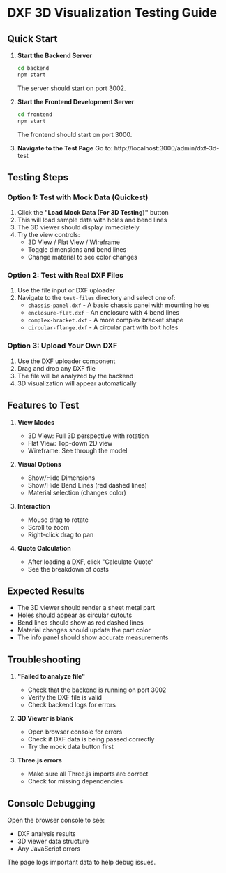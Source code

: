 # DXF 3D Visualization Testing Guide

## Quick Start

1. **Start the Backend Server**
   ```bash
   cd backend
   npm start
   ```
   The server should start on port 3002.

2. **Start the Frontend Development Server**
   ```bash
   cd frontend
   npm start
   ```
   The frontend should start on port 3000.

3. **Navigate to the Test Page**
   Go to: http://localhost:3000/admin/dxf-3d-test

## Testing Steps

### Option 1: Test with Mock Data (Quickest)
1. Click the **"Load Mock Data (For 3D Testing)"** button
2. This will load sample data with holes and bend lines
3. The 3D viewer should display immediately
4. Try the view controls:
   - 3D View / Flat View / Wireframe
   - Toggle dimensions and bend lines
   - Change material to see color changes

### Option 2: Test with Real DXF Files
1. Use the file input or DXF uploader
2. Navigate to the `test-files` directory and select one of:
   - `chassis-panel.dxf` - A basic chassis panel with mounting holes
   - `enclosure-flat.dxf` - An enclosure with 4 bend lines
   - `complex-bracket.dxf` - A more complex bracket shape
   - `circular-flange.dxf` - A circular part with bolt holes

### Option 3: Upload Your Own DXF
1. Use the DXF uploader component
2. Drag and drop any DXF file
3. The file will be analyzed by the backend
4. 3D visualization will appear automatically

## Features to Test

1. **View Modes**
   - 3D View: Full 3D perspective with rotation
   - Flat View: Top-down 2D view
   - Wireframe: See through the model

2. **Visual Options**
   - Show/Hide Dimensions
   - Show/Hide Bend Lines (red dashed lines)
   - Material selection (changes color)

3. **Interaction**
   - Mouse drag to rotate
   - Scroll to zoom
   - Right-click drag to pan

4. **Quote Calculation**
   - After loading a DXF, click "Calculate Quote"
   - See the breakdown of costs

## Expected Results

- The 3D viewer should render a sheet metal part
- Holes should appear as circular cutouts
- Bend lines should show as red dashed lines
- Material changes should update the part color
- The info panel should show accurate measurements

## Troubleshooting

1. **"Failed to analyze file"**
   - Check that the backend is running on port 3002
   - Verify the DXF file is valid
   - Check backend logs for errors

2. **3D Viewer is blank**
   - Open browser console for errors
   - Check if DXF data is being passed correctly
   - Try the mock data button first

3. **Three.js errors**
   - Make sure all Three.js imports are correct
   - Check for missing dependencies

## Console Debugging

Open the browser console to see:
- DXF analysis results
- 3D viewer data structure
- Any JavaScript errors

The page logs important data to help debug issues.

